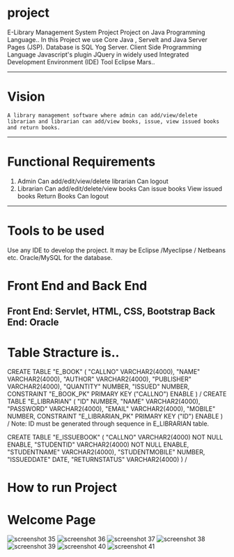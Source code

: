# project
E-Library Management System Project
Project on Java Programming Language..
In this Project we use Core Java , Servelt and Java Server Pages (JSP).
Database is SQL Yog Server.
Client Side Programming Language Javascript's plugin JQuery in widely used 
Integrated Development Environment (IDE) Tool Eclipse Mars..

-------------------------------------------------------------------------------------------------------------------------------------
# Vision
    A library management software where admin can add/view/delete librarian and librarian can add/view books, issue, view issued books and return books.
----------------------------------------------------------------------------------------------------------------------------------------
# Functional Requirements
1. Admin
Can add/edit/view/delete librarian
Can logout
2. Librarian
Can add/edit/delete/view books
Can issue books
View issued books
Return Books
Can logout

---------------------------------------------------------------------------------------------------------------------------------------
# Tools to be used
Use any IDE to develop the project. It may be Eclipse /Myeclipse / Netbeans etc.
Oracle/MySQL for the database.

# Front End and Back End
Front End: Servlet, HTML, CSS, Bootstrap
Back End: Oracle
----------------------------------------------------------------------------------------------------------------------------------------
# Table Stracture is..
CREATE TABLE  "E_BOOK" 
   (	"CALLNO" VARCHAR2(4000), 
	"NAME" VARCHAR2(4000), 
	"AUTHOR" VARCHAR2(4000), 
	"PUBLISHER" VARCHAR2(4000), 
	"QUANTITY" NUMBER, 
	"ISSUED" NUMBER, 
	 CONSTRAINT "E_BOOK_PK" PRIMARY KEY ("CALLNO") ENABLE
   )
/
CREATE TABLE  "E_LIBRARIAN" 
   (	"ID" NUMBER, 
	"NAME" VARCHAR2(4000), 
	"PASSWORD" VARCHAR2(4000), 
	"EMAIL" VARCHAR2(4000), 
	"MOBILE" NUMBER, 
	 CONSTRAINT "E_LIBRARIAN_PK" PRIMARY KEY ("ID") ENABLE
   )
/
Note: ID must be generated through sequence in E_LIBRARIAN table.

CREATE TABLE  "E_ISSUEBOOK" 
   (	"CALLNO" VARCHAR2(4000) NOT NULL ENABLE, 
	"STUDENTID" VARCHAR2(4000) NOT NULL ENABLE, 
	"STUDENTNAME" VARCHAR2(4000), 
	"STUDENTMOBILE" NUMBER, 
	"ISSUEDDATE" DATE, 
	"RETURNSTATUS" VARCHAR2(4000)
   )
/
# How to run Project
# Welcome Page
![screenshot 35](https://user-images.githubusercontent.com/42708591/45014054-d866af00-b03a-11e8-86e3-183f7758f75e.png)
![screenshot 36](https://user-images.githubusercontent.com/42708591/45014057-da307280-b03a-11e8-9b20-5a48453656f6.png)
![screenshot 37](https://user-images.githubusercontent.com/42708591/45014060-dbfa3600-b03a-11e8-9b39-0d6403295570.png)
![screenshot 38](https://user-images.githubusercontent.com/42708591/45014063-dd2b6300-b03a-11e8-86dc-403a86181e9b.png)
![screenshot 39](https://user-images.githubusercontent.com/42708591/45014067-df8dbd00-b03a-11e8-83a6-6b2f13a64366.png)
![screenshot 40](https://user-images.githubusercontent.com/42708591/45014070-e1578080-b03a-11e8-8003-19e27f7faa25.png)
![screenshot 41](https://user-images.githubusercontent.com/42708591/45014074-e288ad80-b03a-11e8-8d05-eff9105f0654.png)
